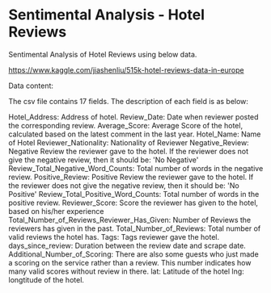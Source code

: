 # Sentimental Analysis - Hotel Reviews
 Sentimental Analysis of Hotel Reviews using below data.
 
 https://www.kaggle.com/jiashenliu/515k-hotel-reviews-data-in-europe

Data content:

The csv file contains 17 fields. The description of each field is as below:

Hotel_Address: Address of hotel.
Review_Date: Date when reviewer posted the corresponding review.
Average_Score: Average Score of the hotel, calculated based on the latest comment in the last year.
Hotel_Name: Name of Hotel
Reviewer_Nationality: Nationality of Reviewer
Negative_Review: Negative Review the reviewer gave to the hotel. If the reviewer does not give the negative review, then it should be: 'No Negative'
Review_Total_Negative_Word_Counts: Total number of words in the negative review.
Positive_Review: Positive Review the reviewer gave to the hotel. If the reviewer does not give the negative review, then it should be: 'No Positive'
Review_Total_Positive_Word_Counts: Total number of words in the positive review.
Reviewer_Score: Score the reviewer has given to the hotel, based on his/her experience
Total_Number_of_Reviews_Reviewer_Has_Given: Number of Reviews the reviewers has given in the past.
Total_Number_of_Reviews: Total number of valid reviews the hotel has.
Tags: Tags reviewer gave the hotel.
days_since_review: Duration between the review date and scrape date.
Additional_Number_of_Scoring: There are also some guests who just made a scoring on the service rather than a review. This number indicates how many valid scores without review in there.
lat: Latitude of the hotel
lng: longtitude of the hotel.
